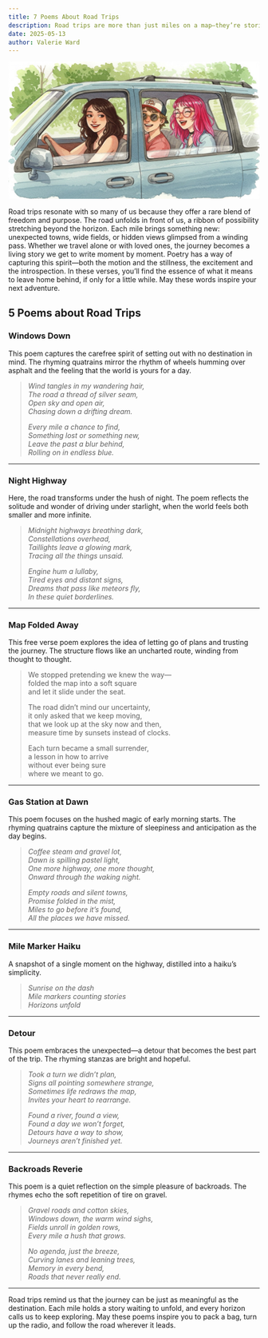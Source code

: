 ```yaml
---
title: 7 Poems About Road Trips
description: Road trips are more than just miles on a map—they’re stories in motion, full of discovery, reflection, and the quiet thrill of the open road. This collection captures the spirit of wandering highways and backroads alike, celebrating the moments that turn a drive into a memory. Let these poems transport you to the places your heart longs to explore.
date: 2025-05-13
author: Valerie Ward
---
```


![Poems About Road Trips](../images/poems%20about%20a%20road%20trip%20Large.jpeg)

Road trips resonate with so many of us because they offer a rare blend of freedom and purpose. The road unfolds in front of us, a ribbon of possibility stretching beyond the horizon. Each mile brings something new: unexpected towns, wide fields, or hidden views glimpsed from a winding pass. Whether we travel alone or with loved ones, the journey becomes a living story we get to write moment by moment. Poetry has a way of capturing this spirit—both the motion and the stillness, the excitement and the introspection. In these verses, you’ll find the essence of what it means to leave home behind, if only for a little while. May these words inspire your next adventure.

## 5 Poems about Road Trips

### Windows Down

This poem captures the carefree spirit of setting out with no destination in mind. The rhyming quatrains mirror the rhythm of wheels humming over asphalt and the feeling that the world is yours for a day.

> *Wind tangles in my wandering hair,*  
> *The road a thread of silver seam,*  
> *Open sky and open air,*  
> *Chasing down a drifting dream.*  
>   
> *Every mile a chance to find,*  
> *Something lost or something new,*  
> *Leave the past a blur behind,*  
> *Rolling on in endless blue.*

---

### Night Highway

Here, the road transforms under the hush of night. The poem reflects the solitude and wonder of driving under starlight, when the world feels both smaller and more infinite.

> *Midnight highways breathing dark,*  
> *Constellations overhead,*  
> *Taillights leave a glowing mark,*  
> *Tracing all the things unsaid.*  
>   
> *Engine hum a lullaby,*  
> *Tired eyes and distant signs,*  
> *Dreams that pass like meteors fly,*  
> *In these quiet borderlines.*

---

### Map Folded Away

This free verse poem explores the idea of letting go of plans and trusting the journey. The structure flows like an uncharted route, winding from thought to thought.

> We stopped pretending we knew the way—  
> folded the map into a soft square  
> and let it slide under the seat.  
>   
> The road didn’t mind our uncertainty,  
> it only asked that we keep moving,  
> that we look up at the sky now and then,  
> measure time by sunsets instead of clocks.  
>   
> Each turn became a small surrender,  
> a lesson in how to arrive  
> without ever being sure  
> where we meant to go.

---

### Gas Station at Dawn

This poem focuses on the hushed magic of early morning starts. The rhyming quatrains capture the mixture of sleepiness and anticipation as the day begins.

> *Coffee steam and gravel lot,*  
> *Dawn is spilling pastel light,*  
> *One more highway, one more thought,*  
> *Onward through the waking night.*  
>   
> *Empty roads and silent towns,*  
> *Promise folded in the mist,*  
> *Miles to go before it’s found,*  
> *All the places we have missed.*

---

### Mile Marker Haiku

A snapshot of a single moment on the highway, distilled into a haiku’s simplicity.

> *Sunrise on the dash*  
> *Mile markers counting stories*  
> *Horizons unfold*

---

### Detour

This poem embraces the unexpected—a detour that becomes the best part of the trip. The rhyming stanzas are bright and hopeful.

> *Took a turn we didn’t plan,*  
> *Signs all pointing somewhere strange,*  
> *Sometimes life redraws the map,*  
> *Invites your heart to rearrange.*  
>   
> *Found a river, found a view,*  
> *Found a day we won’t forget,*  
> *Detours have a way to show,*  
> *Journeys aren’t finished yet.*

---

### Backroads Reverie

This poem is a quiet reflection on the simple pleasure of backroads. The rhymes echo the soft repetition of tire on gravel.

> *Gravel roads and cotton skies,*  
> *Windows down, the warm wind sighs,*  
> *Fields unroll in golden rows,*  
> *Every mile a hush that grows.*  
>   
> *No agenda, just the breeze,*  
> *Curving lanes and leaning trees,*  
> *Memory in every bend,*  
> *Roads that never really end.*

---

Road trips remind us that the journey can be just as meaningful as the destination. Each mile holds a story waiting to unfold, and every horizon calls us to keep exploring. May these poems inspire you to pack a bag, turn up the radio, and follow the road wherever it leads.